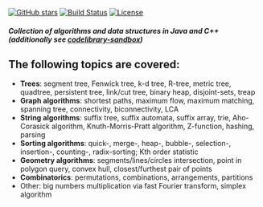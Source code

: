 [![GitHub stars](https://img.shields.io/github/stars/indy256/codelibrary.svg?style=flat&label=Stars)](https://github.com/indy256/codelibrary/)
[![Build Status](https://travis-ci.org/indy256/codelibrary.svg?branch=master)](https://travis-ci.org/indy256/codelibrary)
[![License](https://img.shields.io/badge/license-UNLICENSE-green.svg)](https://github.com/indy256/codelibrary/blob/master/UNLICENSE)

##### Collection of algorithms and data structures in Java and C++ (additionally see [codelibrary-sandbox](https://github.com/indy256/codelibrary-sandbox))
## The following topics are covered:

* **Trees**: segment tree, Fenwick tree, k-d tree, R-tree, metric tree, quadtree, persistent tree, link/cut tree, binary heap, disjoint-sets, treap
* **Graph algorithms**: shortest paths, maximum flow, maximum matching, spanning tree, connectivity, biconnectivity, LCA
* **String algorithms**: suffix tree, suffix automata, suffix array, trie, Aho-Corasick algorithm, Knuth-Morris-Pratt algorithm, Z-function, hashing, parsing
* **Sorting algorithms**: quick-, merge-, heap-, bubble-, selection-, insertion-, counting-, radix-sorting; Kth order statistic
* **Geometry algorithms**: segments/lines/circles intersection, point in polygon query, convex hull, closest/furthest pair of points
* **Combinatorics**: permutations, combinations, arrangements, partitions
* Other: big numbers multiplication via fast Fourier transform, simplex algorithm
